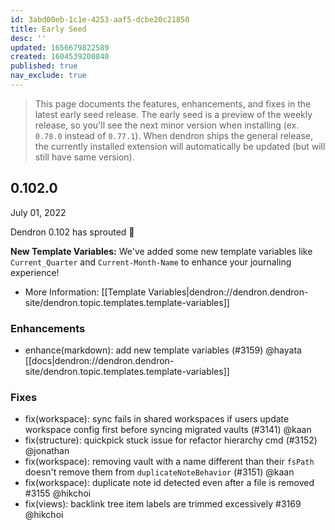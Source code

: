 ```yaml
---
id: 3abd00eb-1c1e-4253-aaf5-dcbe20c21850
title: Early Seed
desc: ''
updated: 1656679822589
created: 1604539200840
published: true
nav_exclude: true
---
```


> This page documents the features, enhancements, and fixes in the latest early seed release. The early seed is a preview of the weekly release, so you'll see the next minor version when installing (ex. `0.78.0` instead of `0.77.1`). When dendron ships the general release, the currently installed extension will automatically be updated (but will still have same version).

## 0.102.0
July 01, 2022

Dendron 0.102 has sprouted 🌱

**New Template Variables:** We've added some new template variables like `Current_Quarter` and `Current-Month-Name` to enhance your journaling experience!
- More Information: [[Template Variables|dendron://dendron.dendron-site/dendron.topic.templates.template-variables]]

### Enhancements
- enhance(markdown): add new template variables (#3159) @hayata [[docs|dendron://dendron.dendron-site/dendron.topic.templates.template-variables]]

### Fixes
- fix(workspace): sync fails in shared workspaces if users update workspace config first before syncing migrated vaults (#3141) @kaan
- fix(structure): quickpick stuck issue for refactor hierarchy cmd (#3152) @jonathan
- fix(workspace): removing vault with a name different than their `fsPath` doesn't remove them from `duplicateNoteBehavior` (#3151) @kaan
- fix(workspace): duplicate note id detected even after a file is removed #3155 @hikchoi
- fix(views): backlink tree item labels are trimmed excessively #3169 @hikchoi
